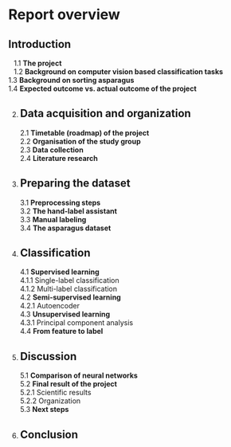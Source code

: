# Report overview

## Introduction  
&ensp; 1.1 **The project**  
&ensp; 1.2 **Background on computer vision based classification tasks**  
    1.3 **Background on sorting asparagus**  
    1.4 **Expected outcome vs. actual outcome of the project**  

2.  ## Data acquisition and organization
    2.1 **Timetable (roadmap) of the project**  
    2.2 **Organisation of the study group**  
    2.3 **Data collection**  
    2.4 **Literature research**  

3.  ## Preparing the dataset
    3.1 **Preprocessing steps**  
    3.2 **The hand-label assistant**  
    3.3 **Manual labeling**  
    3.4 **The asparagus dataset**  

4.  ## Classification
    4.1 **Supervised learning**  
        4.1.1 Single-label classification  
        4.1.2 Multi-label classification  
    4.2 **Semi-supervised learning**  
        4.2.1 Autoencoder  
    4.3 **Unsupervised learning**  
        4.3.1 Principal component analysis  
    4.4 **From feature to label**  

5.  ## Discussion
    5.1 **Comparison of neural networks**  
    5.2 **Final result of the project**  
        5.2.1 Scientific results  
        5.2.2 Organization  
    5.3 **Next steps**  

6.  ## Conclusion
